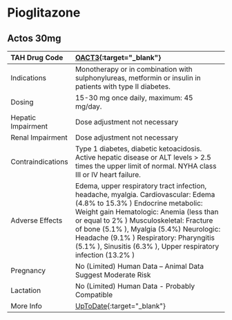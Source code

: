 # Pioglitazone

## Actos 30mg

| TAH Drug Code      | [OACT3](https://www.tahsda.org.tw/drugs/hissearch.php?drug_code=OACT3){:target="_blank"}                                                                                                                                                                                                                                                                              |
|:-------------------|:----------------------------------------------------------------------------------------------------------------------------------------------------------------------------------------------------------------------------------------------------------------------------------------------------------------------------------------------------------------------|
| Indications        | Monotherapy or in combination with sulphonylureas, metformin or insulin in patients with type II diabetes.                                                                                                                                                                                                                                                            |
| Dosing             | 15-30 mg once daily, maximum: 45 mg/day.                                                                                                                                                                                                                                                                                                                              |
| Hepatic Impairment | Dose adjustment not necessary                                                                                                                                                                                                                                                                                                                                         |
| Renal Impairment   | Dose adjustment not necessary                                                                                                                                                                                                                                                                                                                                         |
| Contraindications  | Type 1 diabetes, diabetic ketoacidosis. Active hepatic disease or ALT levels > 2.5 times the upper limit of normal. NYHA class III or IV heart failure.                                                                                                                                                                                                               |
| Adverse Effects    | Edema, upper respiratory tract infection, headache, myalgia. Cardiovascular: Edema (4.8% to 15.3% ) Endocrine metabolic: Weight gain Hematologic: Anemia (less than or equal to 2% ) Musculoskeletal: Fracture of bone (5.1% ), Myalgia (5.4%) Neurologic: Headache (9.1% ) Respiratory: Pharyngitis (5.1% ), Sinusitis (6.3% ), Upper respiratory infection (13.2% ) |
| Pregnancy          | No (Limited) Human Data – Animal Data Suggest Moderate Risk                                                                                                                                                                                                                                                                                                           |
| Lactation          | No (Limited) Human Data - Probably Compatible                                                                                                                                                                                                                                                                                                                         |
| More Info          | [UpToDate](https://www.uptodate.com/contents/pioglitazone-drug-information){:target="_blank"}                                                                                                                                                                                                                                                                         |


